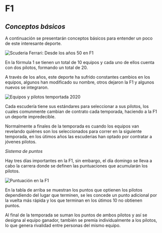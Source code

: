 # **F1**
## *Conceptos básicos*

A continuación se presentarán conceptos básicos para entender un poco de este interesante deporte.

![Scuderia Ferrari: Desde los años 50 en F1](https://fotos.perfil.com/2020/08/10/f1-999409.jpg "Scuderia Ferrari: 50 años en la F1")  

En la fórmula 1 se tienen un total de 10 equipos y cada uno de ellos cuenta con dos pilotos, formando un total de 20.

A través de los años, este deporte ha sufrido constantes cambios en los equipos, algunos han modificado su nombre, otros dejaron la F1 y algunos nuevos se integraron. 

![Equipos y pilotos temportada 2020](https://www.eluniversal.com.mx/sites/default/files/2020/03/09/ekfqjziw4aap1wd.jpg "Lineup de la temporada 2020") 

Cada escudería tiene sus estándares para seleccionar a sus pilotos, los cuales comunmente cambian de contrato cada temporada, haciendo a la F1 un deporte impredecible.

Normalmente a finales de la temporada es cuando los equipos van revelando quiénes son los seleccionados para correr en la siguiente temporada, en los útimos años las escuderias han optado por contratar a jóvenes pilotos.

*Sistema de puntos*

Hay tres días importantes en la F1, sin embargo, el día domingo  se lleva a cabo la carrera donde se definen las puntuaciones que acumularán los pilotos.

![Puntuación en la F1](https://tercerequipo.com/wp-content/uploads/2019/04/Imagen-4.jpg "Sistema de puntuación" )

En la tabla de arriba se muestran los puntos que optienen los pilotos dependiendo del lugar que terminen, se les concede un punto adicional por la vuelta más rápida y los que terminan en los útimos 10 no obtienen puntos.

Al final de la temporada se suman los puntos de ambos pilotos y así se designa al equipo ganador, también se premia individualmente a los pilotos, lo que genera rivalidad entre personas del mismo equipo.

